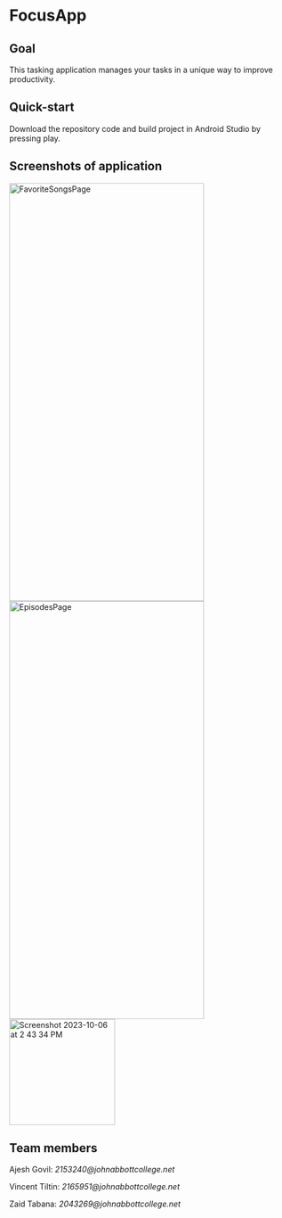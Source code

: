 # FocusApp

## Goal
This tasking application manages your tasks in a unique way to improve productivity.

## Quick-start
Download the repository code and build project in Android Studio by pressing play.

## Screenshots of application
<img width="350" height="750" alt="FavoriteSongsPage" src="https://github.com/aj-govil/AppDevII-FocusApp/assets/98484980/36ab0045-4ff9-4a4b-9f6c-d91dfdad3442">
<img width="350" height="750" alt="EpisodesPage" src="https://github.com/aj-govil/AppDevII-FocusApp/assets/98484699/446bd9a2-ea9a-4d2f-a02b-fcd17da79c92">
<img width="190" alt="Screenshot 2023-10-06 at 2 43 34 PM" src="https://github.com/aj-govil/AppDevII-FocusApp/assets/81843229/a075241f-f687-49b0-9aac-bb4ab661bf77">

## Team members
<p> Ajesh Govil: <i>2153240@johnabbottcollege.net</i> </p>
<p> Vincent Tiltin: <i>2165951@johnabbottcollege.net</i> </p>
<p> Zaid Tabana: <i>2043269@johnabbottcollege.net</i> </p>
